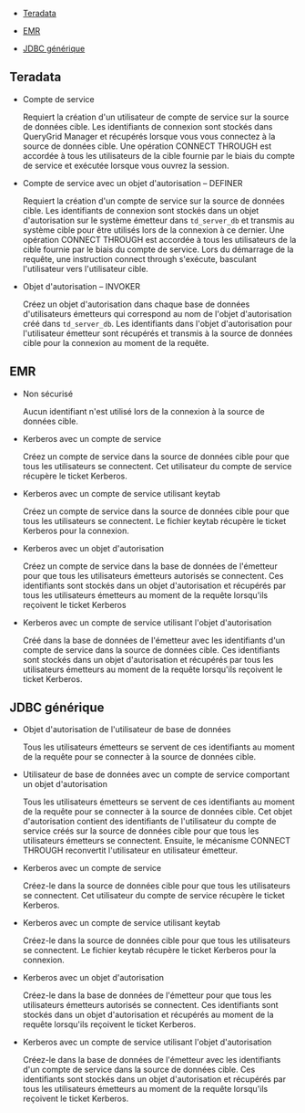 -   [Teradata](#Teradata)

-   [EMR](#EMR)

-   [JDBC générique](#GenericJDBC)

Teradata
--------

-   Compte de service

    Requiert la création d'un utilisateur de compte de service sur la source de données cible. Les identifiants de connexion sont stockés dans QueryGrid Manager et récupérés lorsque vous vous connectez à la source de données cible. Une opération CONNECT THROUGH est accordée à tous les utilisateurs de la cible fournie par le biais du compte de service et exécutée lorsque vous ouvrez la session.

-   Compte de service avec un objet d'autorisation – DEFINER

    Requiert la création d'un compte de service sur la source de données cible. Les identifiants de connexion sont stockés dans un objet d'autorisation sur le système émetteur dans `td_server_db` et transmis au système cible pour être utilisés lors de la connexion à ce dernier. Une opération CONNECT THROUGH est accordée à tous les utilisateurs de la cible fournie par le biais du compte de service. Lors du démarrage de la requête, une instruction connect through s'exécute, basculant l'utilisateur vers l'utilisateur cible.

-   Objet d'autorisation – INVOKER

    Créez un objet d'autorisation dans chaque base de données d'utilisateurs émetteurs qui correspond au nom de l'objet d'autorisation créé dans `td_server_db`. Les identifiants dans l'objet d'autorisation pour l'utilisateur émetteur sont récupérés et transmis à la source de données cible pour la connexion au moment de la requête.

EMR
---

-   Non sécurisé

    Aucun identifiant n'est utilisé lors de la connexion à la source de données cible.

-   Kerberos avec un compte de service

    Créez un compte de service dans la source de données cible pour que tous les utilisateurs se connectent. Cet utilisateur du compte de service récupère le ticket Kerberos.

-   Kerberos avec un compte de service utilisant keytab

    Créez un compte de service dans la source de données cible pour que tous les utilisateurs se connectent. Le fichier keytab récupère le ticket Kerberos pour la connexion.

-   Kerberos avec un objet d'autorisation

    Créez un compte de service dans la base de données de l'émetteur pour que tous les utilisateurs émetteurs autorisés se connectent. Ces identifiants sont stockés dans un objet d'autorisation et récupérés par tous les utilisateurs émetteurs au moment de la requête lorsqu'ils reçoivent le ticket Kerberos

-   Kerberos avec un compte de service utilisant l'objet d'autorisation

    Créé dans la base de données de l'émetteur avec les identifiants d'un compte de service dans la source de données cible. Ces identifiants sont stockés dans un objet d'autorisation et récupérés par tous les utilisateurs émetteurs au moment de la requête lorsqu'ils reçoivent le ticket Kerberos.

JDBC générique
--------------

-   Objet d'autorisation de l'utilisateur de base de données

    Tous les utilisateurs émetteurs se servent de ces identifiants au moment de la requête pour se connecter à la source de données cible.

-   Utilisateur de base de données avec un compte de service comportant un objet d'autorisation

    Tous les utilisateurs émetteurs se servent de ces identifiants au moment de la requête pour se connecter à la source de données cible. Cet objet d'autorisation contient des identifiants de l'utilisateur du compte de service créés sur la source de données cible pour que tous les utilisateurs émetteurs se connectent. Ensuite, le mécanisme CONNECT THROUGH reconvertit l'utilisateur en utilisateur émetteur.

-   Kerberos avec un compte de service

    Créez-le dans la source de données cible pour que tous les utilisateurs se connectent. Cet utilisateur du compte de service récupère le ticket Kerberos.

-   Kerberos avec un compte de service utilisant keytab

    Créez-le dans la source de données cible pour que tous les utilisateurs se connectent. Le fichier keytab récupère le ticket Kerberos pour la connexion.

-   Kerberos avec un objet d'autorisation

    Créez-le dans la base de données de l'émetteur pour que tous les utilisateurs émetteurs autorisés se connectent. Ces identifiants sont stockés dans un objet d'autorisation et récupérés au moment de la requête lorsqu'ils reçoivent le ticket Kerberos.

-   Kerberos avec un compte de service utilisant l'objet d'autorisation

    Créez-le dans la base de données de l'émetteur avec les identifiants d'un compte de service dans la source de données cible. Ces identifiants sont stockés dans un objet d'autorisation et récupérés par tous les utilisateurs émetteurs au moment de la requête lorsqu'ils reçoivent le ticket Kerberos.
